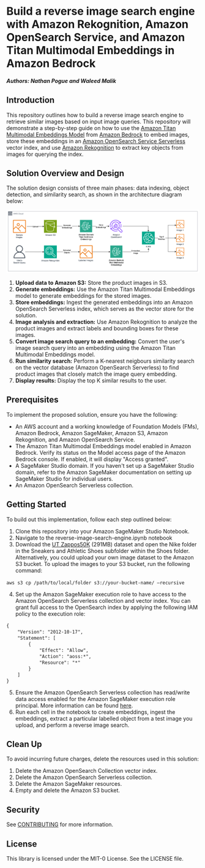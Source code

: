 # Build a reverse image search engine with Amazon Rekognition, Amazon OpenSearch Service, and Amazon Titan Multimodal Embeddings in Amazon Bedrock

##### Authors: Nathan Pogue and Waleed Malik

## Introduction

This repository outlines how to build a reverse image search engine to retrieve similar images based on input image queries. This repository will demonstrate a step-by-step guide on how to use the [Amazon Titan Multimodal Embeddings Model](https://docs.aws.amazon.com/bedrock/latest/userguide/titan-multiemb-models.html) from [Amazon Bedrock](https://aws.amazon.com/bedrock/) to embed images, store these embeddings in an [Amazon OpenSearch Service Serverless](https://aws.amazon.com/opensearch-service/features/serverless/) vector index, and use [Amazon Rekognition](https://aws.amazon.com/rekognition/) to extract key objects from images for querying the index.

## Solution Overview and Design

The solution design consists of three main phases: data indexing, object detection, and similarity search, as shown in the architecture diagram below:

![Architecture diagram of solution](images/architecture.png)

1. **Upload data to Amazon S3:** Store the product images in S3.
2. **Generate embeddings:** Use the Amazon Titan Multimodal Embeddings model to generate embeddings for the stored images.
3. **Store embeddings:** Ingest the generated embeddings into an Amazon OpenSearch Serverless index, which serves as the vector store for the solution.
4. **Image analysis and extraction:** Use Amazon Rekognition to analyze the product images and extract labels and bounding boxes for these images. 
5. **Convert image search query to an embedding:** Convert the user's image search query into an embedding using the Amazon Titan Multimodal Embeddings model.
6. **Run similarity search:** Perform a K-nearest neigbours similarity search on the vector database (Amazon OpenSearch Serverless) to find product images that closely match the image query embedding.
7. **Display results:** Display the top K similar results to the user.

## Prerequisites

To implement the proposed solution, ensure you have the following:

* An AWS account and a working knowledge of Foundation Models (FMs), Amazon Bedrock, Amazon SageMaker, Amazon S3, Amazon Rekognition, and Amazon OpenSearch Service.
* The Amazon Titan Multimodal Embeddings model enabled in Amazon Bedrock. Verify its status on the Model access page of the Amazon Bedrock console. If enabled, it will display "Access granted".
* A SageMaker Studio domain. If you haven't set up a SageMaker Studio domain, refer to the Amazon SageMaker documentation on setting up SageMaker Studio for individual users.
* An Amazon OpenSearch Serverless collection.

## Getting Started 

To build out this implementation, follow each step outlined below:

1. Clone this repository into your Amazon SageMaker Studio Notebook.
2. Navigate to the reverse-image-search-engine.ipynb notebook
3. Download the [UT Zappos50K](https://vision.cs.utexas.edu/projects/finegrained/utzap50k/) (291MB) dataset and open the Nike folder in the Sneakers and Athletic Shoes subfolder within the Shoes folder. Alternatively, you could upload your own image dataset to the Amazon S3 bucket. To upload the images to your S3 bucket, run the following command:

`aws s3 cp /path/to/local/folder s3://your-bucket-name/ —recursive`

4. Set up the Amazon SageMaker execution role to have access to the Amazon OpenSearch Serverless collection and vector index. You can grant full access to the OpenSearch index by applying the following IAM policy to the execution role:

```
{
    "Version": "2012-10-17",
    "Statement": [
        {
            "Effect": "Allow",
            "Action": "aoss:*",
            "Resource": "*"
        }
    ]
}
```

5. Ensure the Amazon OpenSearch Serverless collection has read/write data access enabled for the Amazon SageMaker execution role principal. More information can be found [here](https://docs.aws.amazon.com/opensearch-service/latest/developerguide/serverless-data-access.html).
6. Run each cell in the notebook to create embeddings, ingest the embeddings, extract a particular labelled object from a test image you upload, and perform a reverse image search.

## Clean Up

To avoid incurring future charges, delete the resources used in this solution:

1. Delete the Amazon OpenSearch Collection vector index.
2. Delete the Amazon OpenSearch Serverless collection.
3. Delete the Amazon SageMaker resources.
4. Empty and delete the Amazon S3 bucket.

## Security

See [CONTRIBUTING](CONTRIBUTING.md#security-issue-notifications) for more information.

## License

This library is licensed under the MIT-0 License. See the LICENSE file.
